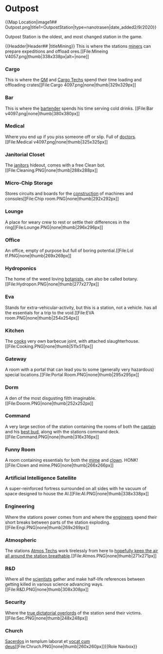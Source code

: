 # Outpost
{{Map Location|image1##  Outpost.png|title1=OutpostStation|type=nanotrasen|date_added2/9/2020}}

Outpost Station is the oldest, and most changed station in the game.  


{{Headder|Header## |titleMining}}
This is where the stations [miners](Shaft-miner.md) can prepare expeditions and offload ores.[[File:Mineing V4057.png|thumb|338x338px|alt=|none]]




### Cargo
This is where the [QM](Quartermaster.md) and [Cargo Techs](Cargo-technician.md) spend their time loading and offloading crates[[File:Cargo 4097.png|none|thumb|329x329px]]
### Bar
This is where the [bartender](Bartender.md) spends his time serving cold drinks.
[[File:Bar v4097.png|none|thumb|380x380px]]


### Medical
Where you end up if you piss someone off or slip. Full of [doctors](Medical-doctor.md).[[File:Medical v4097.png|none|thumb|325x325px]]


### Janitorial Closet
The [janitors](Janitor.md) hideout, comes with a free Clean bot.[[File:Cleaning.PNG|none|thumb|288x288px]]


### Micro-Chip Storage
Stores circuits and boards for the [construction](Construction.md) of machines and consoles[[File:Chip room.PNG|none|thumb|292x292px]]



### Lounge
A place for weary crew to rest or settle their differences in the ring[[File:Lounge.PNG|none|thumb|296x296px]]



### Office
An office, empty of purpose but full of boring potential.[[File:Lol tf.PNG|none|thumb|269x269px]]
### Hydroponics
The home of the weed loving [botanists](Botanist.md), can also be called botany.[[File:Hydropon.PNG|none|thumb|277x277px]]

### Eva
Stands for extra-vehicular-activity, but this is a station, not a vehicle. has all the essentials for a trip to the void.[[File:EVA room.PNG|none|thumb|254x254px]]
### Kitchen
The [cooks](Chef.md) very own barbecue joint, with attached slaughterhouse.[[File:Cooking.PNG|none|thumb|511x511px]]
### Gateway
A room with a portal that can lead you to some (generally very hazardous) special locations.[[File:Portal Room.PNG|none|thumb|295x295px]]
### Dorm
A den of the most disgusting filth imaginable.[[File:Doorm.PNG|none|thumb|252x252px]]
### Command
A very large section of the station containing the rooms of both the [captain](Captain.md) and his [best bud](Hop.md), along with the stations command deck.[[File:Command.PNG|none|thumb|316x316px]]
### Funny Room
A room containing essentials for both the [mime](Mime.md) and [clown](Clown.md). HONK![[File:Clown and mime.PNG|none|thumb|266x266px]]
### Artificial Intelligence Satellite
A super-reinforced fortress surrounded on all sides with he vacuum of space designed to house the AI.[[File:AI.PNG|none|thumb|338x338px]]
### Engineering
Where the stations power comes from and where the [engineers](Engineer.md) spend their short breaks between parts of the station exploding.[[File:Engi.PNG|none|thumb|269x269px]]
### Atmospheric
The stations [Atmos Techs](Atmospherics-technician.md) work tirelessly from here to [hopefully keep the air all around the station breathable](So-close-to-impossible-that-it-might-as-well-not-even-exist.md).[[File:Atmos.PNG|none|thumb|271x271px]]
### R&D
Where all the [scientists](Scientist.md) gather and make half-life references between getting killed in various science advancing ways.[[File:R&D.PNG|none|thumb|308x308px]]
### Security
Where the [true dictatorial overlords](Security.md) of the station send their victims.[[File:Sec.PNG|none|thumb|248x248px]]
### Church
[Sacerdos](Chaplain.md) in templum laborat et [vocat cum deus](So-close-to-impossible-that-it-might-as-well-not-even-exist.md)[[File:Chruch.PNG|none|thumb|260x260px]]{{Role Navbox}}